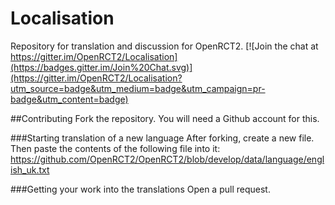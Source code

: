 # Localisation
Repository for translation and discussion for OpenRCT2.
[![Join the chat at https://gitter.im/OpenRCT2/Localisation](https://badges.gitter.im/Join%20Chat.svg)](https://gitter.im/OpenRCT2/Localisation?utm_source=badge&utm_medium=badge&utm_campaign=pr-badge&utm_content=badge)


##Contributing
Fork the repository. You will need a Github account for this.

###Starting translation of a new language
After forking, create a new file. Then paste the contents of the following file into it: https://github.com/OpenRCT2/OpenRCT2/blob/develop/data/language/english_uk.txt

###Getting your work into the translations
Open a pull request.
